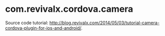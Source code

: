 com.revivalx.cordova.camera
===========================

Source code tutorial: http://blog.revivalx.com/2014/05/03/tutorial-camera-cordova-plugin-for-ios-and-android/.
